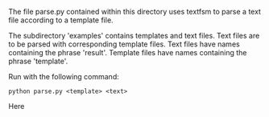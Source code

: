 The file parse.py contained within this directory uses textfsm to parse a text file according to a template file.

The subdirectory 'examples' contains templates and text files. Text files are to be parsed with corresponding template files.
Text files have names containing the phrase 'result'. Template files have names containing the phrase 'template'. 

Run with the following command:

```
python parse.py <template> <text>
```

Here <template> refers to a template file used for parsing and <text> refers to a text file to be parsed.
The output is a list of lists. The first list contains the column headers.

Example command:

```
python parse.py examples/template examples/result
```
